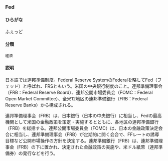 <div style="display:none;">

## [あ行](securities-terms?id=あ行)
## [か行](securities-terms?id=か行)
## [さ行](securities-terms?id=さ行)
## [た行](securities-terms?id=た行)
## [な行](securities-terms?id=な行)
## [は行](securities-terms?id=は行)
## [ま行](securities-terms?id=ま行)
## [や行](securities-terms?id=や行)
## [ら行](securities-terms?id=ら行)
## [わ行](securities-terms?id=わ行)
## [英数字・記号](securities-terms?id=英数字・記号)

</div>

### Fed

#### ひらがな

ふぇっど

#### 分類

`経済`

#### 説明

日本語では連邦準備制度。Federal Reserve SystemのFederalを略してFed（フェッド）と呼ばれ、FRSともいう。米国の中央銀行制度のこと。連邦準備理事会（FRB：Federal Reserve Board）、連邦公開市場委員会（FOMC：Federal Open Market Committee）、全米12地区の連邦準備銀行（FRB：Federal Reserve Banks）から構成される。
 
連邦準備理事会（FRB）は、日本銀行（日本の中央銀行）に相当し、Fedの最高機関として米国の金融政策を策定・実施するとともに、各地区の連邦準備銀行（FRB）を総括する。連邦公開市場委員会（FOMC）は、日本の金融政策決定会合に相当し、連邦準備理事会（FRB）が定期的に開く会合で、FFレートの誘導目標など公開市場操作の方針を決定する。連邦準備銀行（FRB）は、連邦準備理事会（FRB）の下に置かれ、決定された金融政策の実施や、米ドル紙幣（連邦準備券）の発行などを行う。


